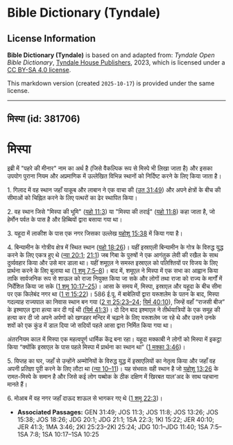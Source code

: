# Bible Dictionary (Tyndale)

## License Information

**Bible Dictionary (Tyndale)** is based on and adapted from: _Tyndale Open Bible Dictionary_, [Tyndale House Publishers](https://tyndaleopenresources.com/), 2023, which is licensed under a [CC BY-SA 4.0 license](https://creativecommons.org/licenses/by-sa/4.0/legalcode.en).

This markdown version (created `2025-10-17`) is provided under the same license.



--------------------------------

## मिस्पा (id: 381706)

मिस्पा
======

इब्री में "पहरे की मीनार" नाम का अर्थ है (जिसे वैकल्पिक रूप से मिस्पे भी लिखा जाता है) और इसका उपयोग पुराना नियम और अप्रमाणिक में उल्लेखित विभिन्न स्थानों को निर्दिष्ट करने के लिए किया जाता है।

1\. गिलाद में वह स्थान जहाँ याकूब और लाबान ने एक वाचा की ([उत 31:49](https://ref.ly/Gen31:49)) और अपने क्षेत्रों के बीच की सीमाओं को चिह्नित करने के लिए पत्थरों का ढेर स्थापित किया।

2\. वह स्थान जिसे "मिस्पा की भूमि" ([यहो 11:3](https://ref.ly/Josh11:3)) या "मिस्पा की तराई" ([यहो 11:8](https://ref.ly/Josh11:8)) कहा जाता है, जो हेर्मोन पर्वत के पास है और हिब्बियों द्वारा बसाया गया था।

3\. यहूदा में लाकीश के पास एक नगर जिसका उल्लेख [यहोशू 15:38](https://ref.ly/Josh15:38) में किया गया है।

4\. बिन्यामीन के गोत्रीय क्षेत्र में स्थित स्थान ([यहो 18:26](https://ref.ly/Josh18:26))। यहीं इस्राएली बिन्यामीन के गोत्र के विरुद्ध युद्ध करने के लिए एकत्र हुए थे ([न्या 20:1](https://ref.ly/Judg20:1); [21:1](https://ref.ly/Judg21:1)) जब गिबा के पुरुषों ने एक आगंतुक लेवी की रखैल के साथ दुर्व्यवहार किया और उसे मार डाला था। यहीं शमूएल ने समस्त इस्राएल को पलिश्तियों पर विजय के लिए प्रार्थना करने के लिए बुलाया था ([1 शमू 7:5–8](https://ref.ly/1Sam7:5-1Sam7:8))। बाद में, शमूएल ने मिस्पा में एक सभा का आह्वान किया ताकि सार्वजनिक रूप से शाऊल को राजा नियुक्त किया जा सके और लोगों तथा राजा को राज्य के मार्गों में निर्देशित किया जा सके ([1 शमू 10:17–25](https://ref.ly/1Sam10:17-1Sam10:25))। आसा के समय में, मिस्पा, इस्राएल और यहूदा के बीच सीमा पर एक किलेबंद नगर था ([1 रा 15:22](https://ref.ly/1Kgs15:22))। 586 ई.पू. में बाबेलियों द्वारा यरूशलेम के पतन के बाद, मिस्पा गदल्याह राज्यपाल का निवास स्थान बन गया ([2 रा 25:23–24](https://ref.ly/2Kgs25:23-2Kgs25:24); [यिर्म 40:10](https://ref.ly/Jer40:10)), जिन्हें वहाँ “राजसी बीज” के इश्माएल द्वारा हत्या कर दी गई थी ([यिर्म 41:3](https://ref.ly/Jer41:3))। दो दिन बाद इश्माएल ने तीर्थयात्रियों के एक समूह की हत्या कर दी जो अपने अर्पणों को खण्डहर मन्दिर में चढ़ाने के लिए यरूशलेम जा रहे थे और उसने उनके शवों को एक कुंड में डाल दिया जो सदियों पहले आसा द्वारा निर्मित किया गया था।

अंतरनियम काल में मिस्पा एक महत्वपूर्ण धार्मिक केंद्र बना रहा। यहूदा मक्काबी ने लोगों को मिस्पा में इकट्ठा किया “क्योंकि इस्राएल के पास पहले मिस्पा में प्रार्थना का स्थान था” ([1 मक्का 3:46](https://ref.ly/1Macc3:46))।

5\. यिप्तह का घर, जहाँ से उन्होंने अम्मोनियों के विरुद्ध युद्ध में इस्राएलियों का नेतृत्व किया और जहाँ वह अपनी प्रतिज्ञा पूरी करने के लिए लौटा था ([न्या 10–11](https://ref.ly/Judg10:1-Judg11:40))। यह संभवतः वही स्थान है जो [यहोशू 13:26](https://ref.ly/Josh13:26) के रामत\-मिस्पे के समान है और जिसे कई लोग यब्बोक के ठीक दक्षिण में खिरबत याल'अद के साथ पहचाना मानते हैं।

6\. मोआब में वह नगर जहाँ दाऊद शाऊल से भागकर गए थे ([1 शमू 22:3](https://ref.ly/1Sam22:3))।

* **Associated Passages:** GEN 31:49; JOS 11:3; JOS 11:8; JOS 13:26; JOS 15:38; JOS 18:26; JDG 20:1; JDG 21:1; 1SA 22:3; 1KI 15:22; JER 40:10; JER 41:3; 1MA 3:46; 2KI 25:23–2KI 25:24; JDG 10:1–JDG 11:40; 1SA 7:5–1SA 7:8; 1SA 10:17–1SA 10:25

